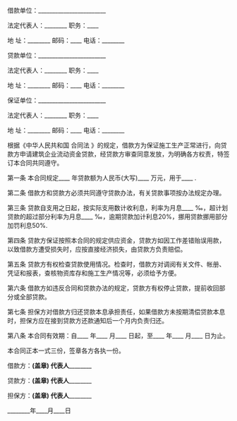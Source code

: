 
 


借款单位：________________________


法定代表人：________ 职务：____


地 址：________ 邮码：____ 电话：________


贷款单位：________________________


法定代表人：________ 职务：____


地 址：________ 邮码：____ 电话：________


保证单位：________________________


法定代表人：________ 职务：____


地 址：________ 邮码：____ 电话：________


根据《中华人民共和国
合同法
》的规定，借款方为保证施工生产正常进行，向贷款方申请建筑企业流动资金贷款，经贷款方审查同意发放，为明确各方权责，特签订本合同共同遵守。


第一条 本合同规定____ 年贷款额为人民币(大写)____ 万元，用于____ .


第二条 借款方和贷款方必须共同遵守贷款办法，有关贷款事项按办法规定办理。


第三条 贷款自支用之日起，按实际支用数计收利息，利率为月息____ ‰，超计划贷款的超过部分利率为月息____ ‰，逾期贷款加计利息20%，挪用贷款挪用部分加罚利息50%.


第四条 贷款方保证按照本合同的规定供应资金，贷款方如因工作差错贻误用款，以致借款方遭受损失时，应按直接经济损失，由贷款方负责赔偿。


第五条 贷款方有权检查贷款使用情况。检查时，借款方对调阅有关文件、帐册、凭证和报表，查核物资库存和施工生产情况等，必须给予方便。


第六条 借款方如违反合同和贷款办法的规定，贷款方有权停止贷款，提前收回部分或全部贷款。


第七条 担保方对借款方归还贷款本息承担责任，如果借款方未按期清偿贷款本息时，担保方应在接到贷款方还款通知后一个月内负责归还。


第八条 本合同有效期：自____ 年____ 月____ 日起，至____ 年____ 月____ 日为止。


本合同正本一式三份，签章各方各执一份。


借款方：____________(盖章)________ 代表人____________


贷款方：____________(盖章)________ 代表人____________


担保方：____________(盖章)________ 代表人____________


________年____月____日
 


 

 
 
 
 
 
  


  
 

  


  


  
 
 
 
 

